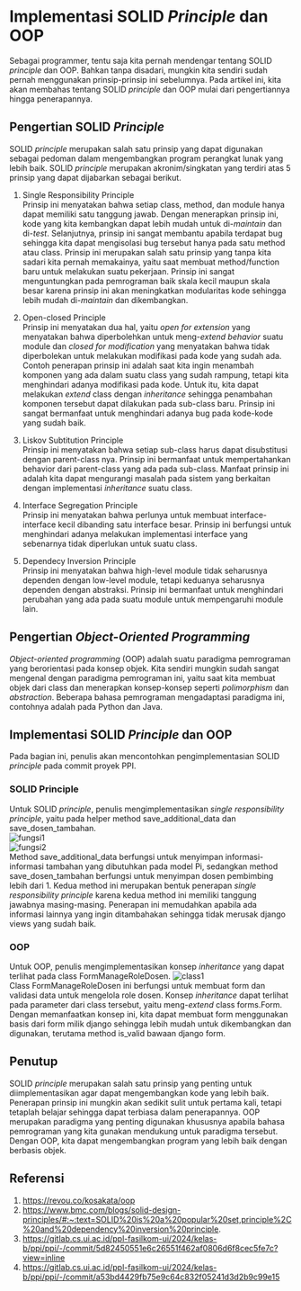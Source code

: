 # Implementasi SOLID *Principle* dan OOP
Sebagai programmer, tentu saja kita pernah mendengar tentang SOLID *principle* dan OOP. Bahkan tanpa disadari, mungkin kita sendiri sudah pernah menggunakan prinsip-prinsip ini sebelumnya. Pada artikel ini, kita akan membahas tentang SOLID *principle* dan OOP mulai dari pengertiannya hingga penerapannya.

## Pengertian SOLID *Principle*
SOLID *principle* merupakan salah satu prinsip yang dapat digunakan sebagai pedoman dalam mengembangkan program perangkat lunak yang lebih baik. SOLID *principle* merupakan akronim/singkatan yang terdiri atas 5 prinsip yang dapat dijabarkan sebagai berikut.
1. Single Responsibility Principle\
    Prinsip ini menyatakan bahwa setiap class, method, dan module hanya dapat memiliki satu tanggung jawab. Dengan menerapkan prinsip ini, kode yang kita kembangkan dapat lebih mudah untuk di-*maintain* dan di-*test*. Selanjutnya, prinsip ini sangat membantu apabila terdapat bug sehingga kita dapat mengisolasi bug tersebut hanya pada satu method atau class. Prinsip ini merupakan salah satu prinsip yang tanpa kita sadari kita pernah memakainya, yaitu saat membuat method/function baru untuk melakukan suatu pekerjaan. Prinsip ini sangat menguntungkan pada pemrograman baik skala kecil maupun skala besar karena prinsip ini akan meningkatkan modularitas kode sehingga lebih mudah di-*maintain* dan dikembangkan.

2. Open-closed Principle\
    Prinsip ini menyatakan dua hal, yaitu *open for extension* yang menyatakan bahwa diperbolehkan untuk meng-*extend* *behavior* suatu module dan *closed for modification* yang menyatakan bahwa tidak diperbolekan untuk melakukan modifikasi pada kode yang sudah ada. Contoh penerapan prinsip ini adalah saat kita ingin menambah komponen yang ada dalam suatu class yang sudah rampung, tetapi kita menghindari adanya modifikasi pada kode. Untuk itu, kita dapat melakukan *extend* class dengan *inheritance* sehingga penambahan komponen tersebut dapat dilakukan pada sub-class baru. Prinsip ini sangat bermanfaat untuk menghindari adanya bug pada kode-kode yang sudah baik. 

3. Liskov Subtitution Principle\
    Prinsip ini menyatakan bahwa setiap sub-class harus dapat disubstitusi dengan parent-class nya. Prinsip ini bermanfaat untuk mempertahankan behavior dari parent-class yang ada pada sub-class. Manfaat prinsip ini adalah kita dapat mengurangi masalah pada sistem yang berkaitan dengan implementasi *inheritance* suatu class.

4. Interface Segregation Principle\
    Prinsip ini menyatakan bahwa perlunya untuk membuat interface-interface kecil dibanding satu interface besar. Prinsip ini berfungsi untuk menghindari adanya melakukan implementasi interface yang sebenarnya tidak diperlukan untuk suatu class.

5. Dependecy Inversion Principle\
    Prinsip ini menyatakan bahwa high-level module tidak seharusnya dependen dengan low-level module, tetapi keduanya seharusnya dependen dengan abstraksi. Prinsip ini bermanfaat untuk menghindari perubahan yang ada pada suatu module untuk mempengaruhi module lain.

## Pengertian *Object-Oriented Programming*
*Object-oriented programming* (OOP) adalah suatu paradigma pemrograman yang berorientasi pada konsep objek. Kita sendiri mungkin sudah sangat mengenal dengan paradigma pemrograman ini, yaitu saat kita membuat objek dari class dan menerapkan konsep-konsep seperti *polimorphism* dan *abstraction*. Beberapa bahasa pemrograman mengadaptasi paradigma ini, contohnya adalah pada Python dan Java.

## Implementasi SOLID *Principle* dan OOP
Pada bagian ini, penulis akan mencontohkan pengimplementasian SOLID *principle* pada commit proyek PPI.

### SOLID Principle
Untuk SOLID *principle*, penulis mengimplementasikan *single responsibility principle*, yaitu pada helper method save_additional_data dan save_dosen_tambahan.\
![fungsi1]({{site.baseurl}}/assets/article3/1.png)\
![fungsi2]({{site.baseurl}}/assets/article3/2.png)\
Method save_additional_data berfungsi untuk menyimpan informasi-informasi tambahan yang dibutuhkan pada model Pi, sedangkan method save_dosen_tambahan berfungsi untuk menyimpan dosen pembimbing lebih dari 1. Kedua method ini merupakan bentuk penerapan *single responsibility principle* karena kedua method ini memiliki tanggung jawabnya masing-masing. Penerapan ini memudahkan apabila ada informasi lainnya yang ingin ditambahakan sehingga tidak merusak django views yang sudah baik.

### OOP
Untuk OOP, penulis mengimplementasikan konsep *inheritance* yang dapat terlihat pada class FormManageRoleDosen.
![class1]({{site.baseurl}}/assets/article3/3.png)\
Class FormManageRoleDosen ini berfungsi untuk membuat form dan validasi data untuk mengelola role dosen. Konsep *inheritance* dapat terlihat pada parameter dari class tersebut, yaitu meng-*extend* class forms.Form. Dengan memanfaatkan konsep ini, kita dapat membuat form menggunakan basis dari form milik django sehingga lebih mudah untuk dikembangkan dan digunakan, terutama method is_valid bawaan django form.

## Penutup
SOLID *principle* merupakan salah satu prinsip yang penting untuk diimplementasikan agar dapat mengembangkan kode yang lebih baik. Penerapan prinsip ini mungkin akan sedikit sulit untuk pertama kali, tetapi tetaplah belajar sehingga dapat terbiasa dalam penerapannya. OOP merupakan paradigma yang penting digunakan khususnya apabila bahasa pemrograman yang kita gunakan mendukung untuk paradigma tersebut. Dengan OOP, kita dapat mengembangkan program yang lebih baik dengan berbasis objek.

## Referensi
1. https://revou.co/kosakata/oop
2. https://www.bmc.com/blogs/solid-design-principles/#:~:text=SOLID%20is%20a%20popular%20set,principle%2C%20and%20dependency%20inversion%20principle.
3. https://gitlab.cs.ui.ac.id/ppl-fasilkom-ui/2024/kelas-b/ppi/ppi/-/commit/5d82450551e6c26551f462af0806d6f8cec5fe7c?view=inline
4. https://gitlab.cs.ui.ac.id/ppl-fasilkom-ui/2024/kelas-b/ppi/ppi/-/commit/a53bd4429fb75e9c64c832f05241d3d2b9c99e15

